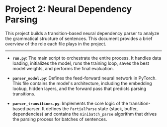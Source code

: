 # Project 2: Neural Dependency Parsing

This project builds a transition-based neural dependency parser to analyze the grammatical structure of sentences. This document provides a brief overview of the role each file plays in the project.

---

*   **`run.py`**: The main script to orchestrate the entire process. It handles data loading, initializes the model, runs the training loop, saves the best model weights, and performs the final evaluation.

*   **`parser_model.py`**: Defines the feed-forward neural network in PyTorch. This file contains the model's architecture, including the embedding lookup, hidden layers, and the forward pass that predicts parsing transitions.

*   **`parser_transitions.py`**: Implements the core logic of the transition-based parser. It defines the `PartialParse` state (stack, buffer, dependencies) and contains the `minibatch_parse` algorithm that drives the parsing process for batches of sentences.